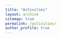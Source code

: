 ```yaml
---
title: "Activities"
layout: archive
sitemap: true
permalink: /activities/
author_profile: true
---
```



